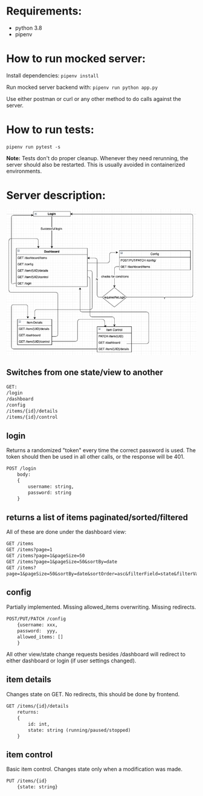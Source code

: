 # Requirements:

<ul>
<li> python 3.8
<li> pipenv
</ul>

# How to run mocked server:

Install dependencies:
`pipenv install`

Run mocked server backend with:
`pipenv run python app.py`

Use either postman or curl or any other method to do calls against the server.

# How to run tests:

`pipenv run pytest -s`

<b>Note:</b> Tests don't do proper cleanup. Whenever they need rerunning, the server should also be restarted. This is usually avoided in containerized environments.

# Server description:
![Alt text](./images/state_transition_diagram.png "State-Transition Diagram")


## Switches from one state/view to another

```
GET:
/login
/dashboard
/config
/items/{id}/details
/items/{id}/control
```

## login

Returns a randomized "token" every time the correct password is used. The token should then be used in all other calls, or the response will be 401.

```
POST /login
    body:
    {
        username: string,
        password: string
    }
```

## returns a list of items paginated/sorted/filtered
All of these are done under the dashboard view:
```
GET /items
GET /items?page=1
GET /items?page=1&pageSize=50
GET /items?page=1&pageSize=50&sortBy=date
GET /items?page=1&pageSize=50&sortBy=date&sortOrder=asc&filterField=state&filterValue=running
```

## config
Partially implemented. Missing allowed_items overwriting. Missing redirects.
```
POST/PUT/PATCH /config
    {username: xxx,
    password:  yyy,
    allowed_items: []
    }
```

All other view/state change requests besides /dashboard will redirect to either dashboard or login (if user settings changed).

## item details

Changes state on GET. No redirects, this should be done by frontend.

```
GET /items/{id}/details
    returns:
    {
        id: int,
        state: string (running/paused/stopped)
    }
```

## item control

Basic item control. Changes state only when a modification was made.

```
PUT /items/{id}
    {state: string}
```
